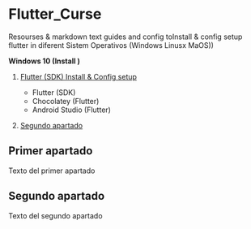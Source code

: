 # Flutter_Curse
Resourses &amp; markdown text guides  and config toInstall &amp; config setup flutter in diferent Sistem Operativos  (Windows Linusx MaOS))


**Windows 10 (Install )**  
 
1. [Flutter (SDK) Install & Config setup](#id1)
	* Flutter (SDK)
	* Chocolatey  (Flutter)
	* Android Studio (Flutter)

   
2. [Segundo apartado](#id2)

## Primer apartado<a name="id1"></a>
Texto del primer apartado
## Segundo apartado<a name="id2"></a>
Texto del segundo apartado
